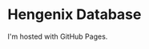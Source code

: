 <html>

<body>
    <h1>Hengenix Database</h1>
    <p>I'm hosted with GitHub Pages.</p>
</body>

</html>
